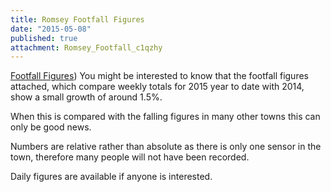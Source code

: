 ```yaml
---
title: Romsey Footfall Figures
date: "2015-05-08"
published: true
attachment: Romsey_Footfall_c1qzhy
---
```



[Footfall Figures](http://res.cloudinary.com/romsey-chamber/image/upload/v1434530386/Romsey_Footfall_c1qzhy.jpg))
You might be interested to know that the footfall figures attached, which compare weekly totals for 2015 year to date with 2014, show a small growth of around 1.5%.

When this is compared with the falling figures in many other towns this can only be good news.

Numbers are relative rather than absolute as there is only one sensor in the town, therefore many people will not have been recorded.

Daily figures are available if anyone is interested.
